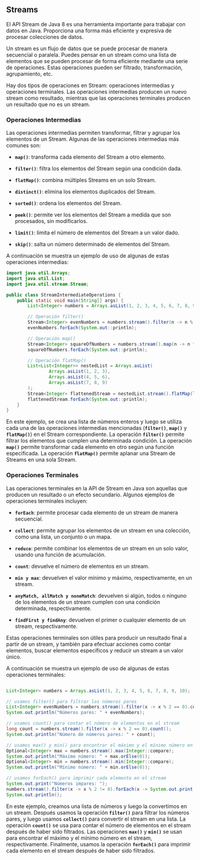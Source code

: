 ## Streams

El API Stream de Java 8 es una herramienta importante para trabajar con datos en Java. Proporciona una forma más eficiente y expresiva de procesar colecciones de datos.

Un stream es un flujo de datos que se puede procesar de manera secuencial o paralela. Puedes pensar en un stream como una lista de elementos que se pueden procesar de forma eficiente mediante una serie de operaciones. Estas operaciones pueden ser filtrado, transformación, agrupamiento, etc.

Hay dos tipos de operaciones en Stream: operaciones intermedias y operaciones terminales. Las operaciones intermedias producen un nuevo stream como resultado, mientras que las operaciones terminales producen un resultado que no es un stream.

### Operaciones Intermedias

Las operaciones intermedias permiten transformar, filtrar y agrupar los elementos de un Stream. Algunas de las operaciones intermedias más comunes son:

- **`map()`**: transforma cada elemento del Stream a otro elemento.

- **`filter()`**: filtra los elementos del Stream según una condición dada.

- **`flatMap()`**: combina múltiples Streams en un solo Stream.

- **`distinct()`**: elimina los elementos duplicados del Stream.

- **`sorted()`**: ordena los elementos del Stream.

- **`peek()`**: permite ver los elementos del Stream a medida que son procesados, sin modificarlos.

- **`limit()`**: limita el número de elementos del Stream a un valor dado.

- **`skip()`**: salta un número determinado de elementos del Stream.

A continuación se muestra un ejemplo de uso de algunas de estas operaciones intermedias:

```java
import java.util.Arrays;
import java.util.List;
import java.util.stream.Stream;

public class StreamIntermediateOperations {
    public static void main(String[] args) {
        List<Integer> numbers = Arrays.asList(1, 2, 3, 4, 5, 6, 7, 8, 9, 10);

        // Operación filter()
        Stream<Integer> evenNumbers = numbers.stream().filter(n -> n % 2 == 0);
        evenNumbers.forEach(System.out::println);

        // Operación map()
        Stream<Integer> squareOfNumbers = numbers.stream().map(n -> n * n);
        squareOfNumbers.forEach(System.out::println);

        // Operación flatMap()
        List<List<Integer>> nestedList = Arrays.asList(
                Arrays.asList(1, 2, 3),
                Arrays.asList(4, 5, 6),
                Arrays.asList(7, 8, 9)
        );
        Stream<Integer> flattenedStream = nestedList.stream().flatMap(list -> list.stream());
        flattenedStream.forEach(System.out::println);
    }
}
```

En este ejemplo, se crea una lista de números enteros y luego se utiliza cada una de las operaciones intermedias mencionadas (**`filter()`**, **`map()`** y **`flatMap()`**) en el Stream correspondiente. La operación **`filter()`** permite filtrar los elementos que cumplen una determinada condición. La operación **`map()`** permite transformar cada elemento en otro según una función especificada. La operación **`flatMap()`** permite aplanar una Stream de Streams en una sola Stream.

### Operaciones Terminales

Las operaciones terminales en la API de Stream en Java son aquellas que producen un resultado o un efecto secundario. Algunos ejemplos de operaciones terminales incluyen:

- **`forEach`**: permite procesar cada elemento de un stream de manera secuencial.

- **`collect`**: permite agrupar los elementos de un stream en una colección, como una lista, un conjunto o un mapa.

- **`reduce`**: permite combinar los elementos de un stream en un solo valor, usando una función de acumulación.

- **`count`**: devuelve el número de elementos en un stream.

- **`min y max`**: devuelven el valor mínimo y máximo, respectivamente, en un stream.

- **`anyMatch, allMatch y noneMatch`**: devuelven si algún, todos o ninguno de los elementos de un stream cumplen con una condición determinada, respectivamente.

- **`findFirst y findAny`**: devuelven el primer o cualquier elemento de un stream, respectivamente.

Estas operaciones terminales son útiles para producir un resultado final a partir de un stream, y también para efectuar acciones como contar elementos, buscar elementos específicos y reducir un stream a un valor único.

A continuación se muestra un ejemplo de uso de algunas de estas operaciones terminales:

```java

List<Integer> numbers = Arrays.asList(1, 2, 3, 4, 5, 6, 7, 8, 9, 10);

// usamos filter() para filtrar los números pares
List<Integer> evenNumbers = numbers.stream().filter(x -> x % 2 == 0).collect(Collectors.toList());
System.out.println("Números pares: " + evenNumbers);

// usamos count() para contar el número de elementos en el stream
long count = numbers.stream().filter(x -> x % 2 == 0).count();
System.out.println("Número de números pares: " + count);

// usamos max() y min() para encontrar el máximo y el mínimo número en el stream
Optional<Integer> max = numbers.stream().max(Integer::compare);
System.out.println("Máximo número: " + max.orElse(0));
Optional<Integer> min = numbers.stream().min(Integer::compare);
System.out.println("Mínimo número: " + min.orElse(0));

// usamos forEach() para imprimir cada elemento en el stream
System.out.print("Números impares: ");
numbers.stream().filter(x -> x % 2 != 0).forEach(x -> System.out.print(x + " "));
System.out.println();

```

En este ejemplo, creamos una lista de números y luego la convertimos en un stream. Después usamos la operación **`filter()`** para filtrar los números pares, y luego usamos **`collect()`** para convertir el stream en una lista. La operación **`count()`** se usa para contar el número de elementos en el stream después de haber sido filtrados. Las operaciones **`max()`** y **`min()`** se usan para encontrar el máximo y el mínimo número en el stream, respectivamente. Finalmente, usamos la operación **`forEach()`** para imprimir cada elemento en el stream después de haber sido filtrados.